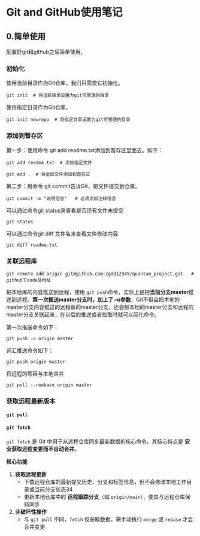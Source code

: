 # Git and GitHub使用笔记

## 0.简单使用

配置好git和github之后简单使用。

### 初始化

使用当前目录作为Git仓库，我们只需使它初始化。

```bush
git init  # 将当前目录设置为git可管理的目录
```

使用指定目录作为Git仓库。

```
git init newrepo  # 将指定目录设置为git可管理的目录
```

### 添加到暂存区

第一步：使用命令 git add readme.txt添加到暂存区里面去。如下：

```
git add readme.txt  # 添加指定文件
```

```
git add .  # 将全部文件添加到暂存区
```

第二步：用命令 git commit告诉Git，把文件提交到仓库。

```  
git commit -m "说明信息"   # 必须添加注释信息
```

可以通过命令git status来查看是否还有文件未提交

```
git status
```

可以通过命令git diff 文件名来查看文件修改内容

```
git diff readme.txt
```

### 关联远程库

```
git remote add origin git@github.com:zgdd12345/quantum_project.git   # github下code处地址
```

把本地库的内容推送到远程，使用 `git push`命令，实际上是把**当前分支master**推送到远程。**第一次推送master分支时，加上了 –u参数**，Git不但会把本地的master分支内容推送的远程新的master分支，还会把本地的master分支和远程的master分支关联起来，在以后的推送或者拉取时就可以简化命令。

第一次推送命令如下：

```
git push -u origin master
```

词汇推送命令如下：

```
git push origin master
```

将远程的项目与本地合并

```
git pull --reabase origin master
```

### 获取远程最新版本

#### `git pull`



#### `git fetch`
`git fetch` 是 Git 中用于从远程仓库同步最新数据的核心命令，其核心特点是 ‌**安全获取远程变更而不自动合并**‌。

**核心功能**
1. ‌**获取远程更新**‌
    - 下载远程仓库的最新提交历史、分支和标签信息，但不会修改本地工作目录或当前分支状态34
    - 更新本地仓库中的 ‌**远程跟踪分支**‌（如 `origin/main`），使其与远程仓库保持同步
2. ‌**非破坏性操作**‌
    - 与 `git pull` 不同，`fetch` 仅获取数据，需手动执行 `merge` 或 `rebase` 才会合并变更
    